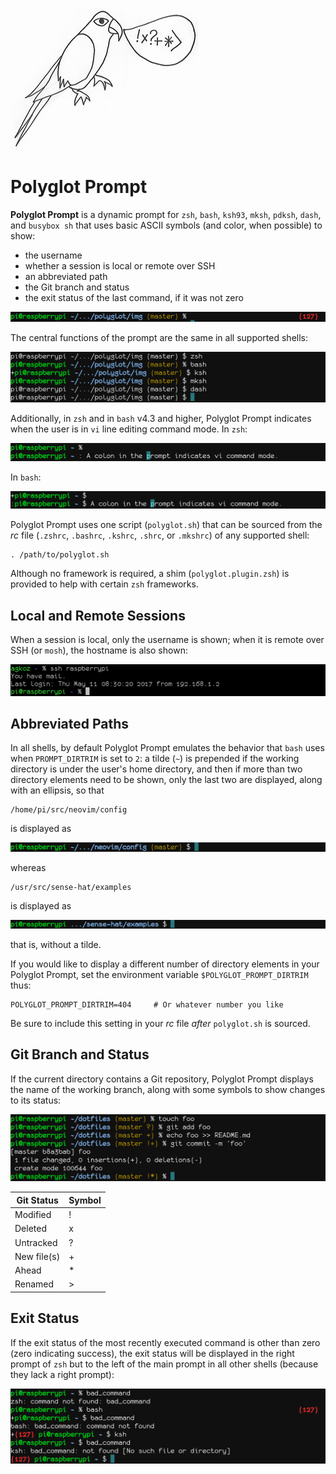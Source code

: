 ![Polyglot mascot](img/polyglot_mascot.png)
# Polyglot Prompt

**Polyglot Prompt** is a dynamic prompt for `zsh`, `bash`, `ksh93`, `mksh`, `pdksh`, `dash`, and `busybox sh` that uses basic ASCII symbols (and color, when possible) to show:

* the username
* whether a session is local or remote over SSH
* an abbreviated path
* the Git branch and status
* the exit status of the last command, if it was not zero

![Simple prompt example](img/simple-prompt-example.png)

The central functions of the prompt are the same in all supported shells:

![Polyglot working in several shells](img/polyglot-with-several-shells.png)

Additionally, in `zsh` and in `bash` v4.3 and higher, Polyglot Prompt indicates when the user is in `vi` line editing command mode. In `zsh`:

![`zsh` line editing](img/zsh-line-editing.png)

In `bash`:

![`bash` line editing](img/bash-line-editing.png)

Polyglot Prompt uses one script (`polyglot.sh`) that can be sourced from the *rc* file (`.zshrc`, `.bashrc`, `.kshrc`, `.shrc`, or `.mkshrc`) of any supported shell:

    . /path/to/polyglot.sh

Although no framework is required, a shim (`polyglot.plugin.zsh`) is provided to help with certain `zsh` frameworks.

## Local and Remote Sessions

When a session is local, only the username is shown; when it is remote over SSH (or `mosh`), the hostname is also shown:

![Local and remote sessions](img/local-and-remote-sessions.png)

## Abbreviated Paths

In all shells, by default Polyglot Prompt emulates the behavior that `bash` uses when `PROMPT_DIRTRIM` is set to `2`: a tilde (`~`) is prepended if the working directory is under the user's home directory, and then if more than two directory elements need to be shown, only the last two are displayed, along with an ellipsis, so that

    /home/pi/src/neovim/config

is displayed as

![~/.../neovim/config](img/abbreviated_paths_1.png)

whereas

    /usr/src/sense-hat/examples

is displayed as

![.../sense-hat/examples](img/abbreviated_paths_2.png)

that is, without a tilde.

If you would like to display a different number of directory elements in your Polyglot Prompt, set the environment variable `$POLYGLOT_PROMPT_DIRTRIM` thus:

    POLYGLOT_PROMPT_DIRTRIM=404     # Or whatever number you like

Be sure to include this setting in your *rc* file *after* `polyglot.sh` is sourced.

## Git Branch and Status

If the current directory contains a Git repository, Polyglot Prompt displays the name of the working branch, along with some symbols to show changes to its status:

![Git examples](img/git-examples.png)

Git Status | Symbol
--- | ---
Modified | !
Deleted | x
Untracked | ?
New file(s) | +
Ahead | \*
Renamed | >

## Exit Status

If the exit status of the most recently executed command is other than zero (zero indicating success), the exit status will be displayed in the right prompt of `zsh` but to the left of the main prompt in all other shells (because they lack a right prompt):

![Exit status displayed in `zsh`, `bash`, and `ksh`](img/exit-status.png)

